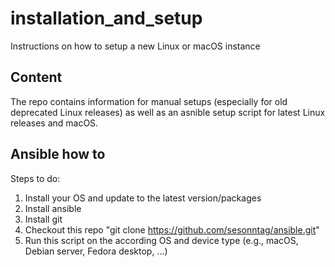 # installation_and_setup
Instructions on how to setup a new Linux or macOS instance

## Content
The repo contains information for manual setups (especially for old deprecated Linux releases) 
as well as an asnible setup script for latest Linux releases and macOS.

## Ansible how to
Steps to do:
1) Install your OS and update to the latest version/packages
2) Install ansible
3) Install git
4) Checkout this repo "git clone https://github.com/sesonntag/ansible.git"
5) Run this script on the according OS and device type (e.g., macOS, Debian server, Fedora desktop, ...)
